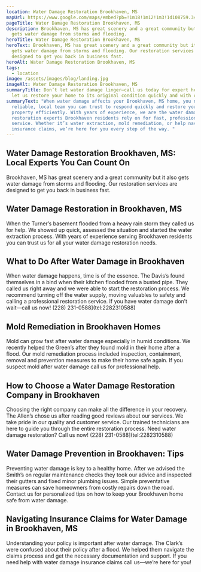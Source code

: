 ```yaml
---
location: Water Damage Restoration Brookhaven, MS
mapUrl: https://www.google.com/maps/embed?pb=!1m18!1m12!1m3!1d108759.34140880762!2d-90.52214546619992!3d31.586467112293192!2m3!1f0!2f0!3f0!3m2!1i1024!2i768!4f13.1!3m3!1m2!1s0x8627d7874d511783%3A0x18255854080d0bc9!2sBrookhaven%2C%20MS%2039601%2C%20USA!5e0!3m2!1sen!2sph!4v1728660032850!5m2!1sen!2sph
pageTitle: Water Damage Restoration Brookhaven, MS
description: Brookhaven, MS has great scenery and a great community but it also
  gets water damage from storms and flooding.
heroTitle: Water Damage Restoration Brookhaven, MS
heroText: Brookhaven, MS has great scenery and a great community but it also
  gets water damage from storms and flooding. Our restoration services are
  designed to get you back in business fast.
heroAlt: Water Damage Restoration Brookhaven, MS
tags:
  - location
image: /assets/images/blog/landing.jpg
imageAlt: Water Damage Restoration Brookhaven, MS
summaryTitle: Don’t let water damage linger—call us today for expert help and
  let us restore your home to its original condition quickly and with care!
summaryText: "When water damage affects your Brookhaven, MS home, you need a
  reliable, local team you can trust to respond quickly and restore your
  property efficiently. With years of experience, we are the water damage
  restoration experts Brookhaven residents rely on for fast, professional
  service. Whether it’s water extraction, mold remediation, or help navigating
  insurance claims, we’re here for you every step of the way. "
---
```

## Water Damage Restoration Brookhaven, MS: Local Experts You Can Count On

Brookhaven, MS has great scenery and a great community but it also gets water damage from storms and flooding. Our restoration services are designed to get you back in business fast.

## Water Damage Restoration in Brookhaven, MS

When the Turner’s basement flooded from a heavy rain storm they called us for help. We showed up quick, assessed the situation and started the water extraction process. With years of experience serving Brookhaven residents you can trust us for all your water damage restoration needs.

## What to Do After Water Damage in Brookhaven

When water damage happens, time is of the essence. The Davis’s found themselves in a bind when their kitchen flooded from a busted pipe. They called us right away and we were able to start the restoration process. We recommend turning off the water supply, moving valuables to safety and calling a professional restoration service. If you have water damage don’t wait—call us now!
(228) 231-0588](tel:2282310588)

## Mold Remediation in Brookhaven Homes

Mold can grow fast after water damage especially in humid conditions. We recently helped the Green’s after they found mold in their home after a flood. Our mold remediation process included inspection, containment, removal and prevention measures to make their home safe again. If you suspect mold after water damage call us for professional help.

## How to Choose a Water Damage Restoration Company in Brookhaven

Choosing the right company can make all the difference in your recovery. The Allen’s chose us after reading good reviews about our services. We take pride in our quality and customer service. Our trained technicians are here to guide you through the entire restoration process. Need water damage restoration? Call us now!
(228) 231-0588](tel:2282310588)

## Water Damage Prevention in Brookhaven: Tips

Preventing water damage is key to a healthy home. After we advised the Smith’s on regular maintenance checks they took our advice and inspected their gutters and fixed minor plumbing issues. Simple preventative measures can save homeowners from costly repairs down the road. Contact us for personalized tips on how to keep your Brookhaven home safe from water damage.

## Navigating Insurance Claims for Water Damage in Brookhaven, MS

Understanding your policy is important after water damage. The Clark’s were confused about their policy after a flood. We helped them navigate the claims process and get the necessary documentation and support. If you need help with water damage insurance claims call us—we’re here for you!

